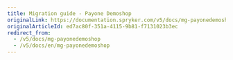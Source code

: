 ```yaml
---
title: Migration guide - Payone Demoshop
originalLink: https://documentation.spryker.com/v5/docs/mg-payonedemoshop
originalArticleId: ed7ac80f-351a-4115-9b81-f7131023b3ec
redirect_from:
  - /v5/docs/mg-payonedemoshop
  - /v5/docs/en/mg-payonedemoshop
---
```



